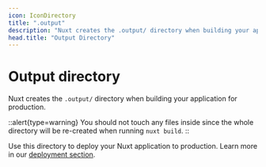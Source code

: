 ```yaml
---
icon: IconDirectory
title: ".output"
description: "Nuxt creates the .output/ directory when building your application for production."
head.title: "Output Directory"
---
```


# Output directory

Nuxt creates the `.output/` directory when building your application for production.

::alert{type=warning}
You should not touch any files inside since the whole directory will be re-created when running `nuxt build`.
::

Use this directory to deploy your Nuxt application to production. Learn more in our [deployment section](/guide/deploy).
